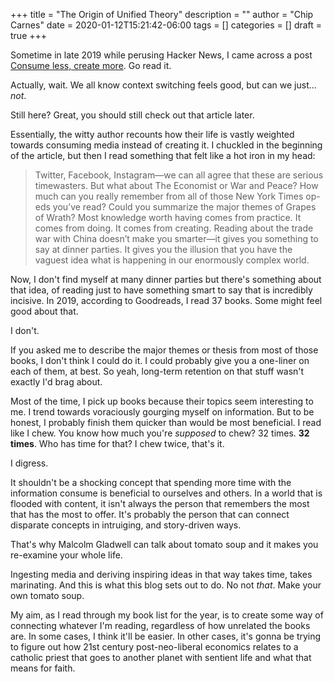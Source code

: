 +++
title = "The Origin of Unified Theory"
description = ""
author = "Chip Carnes"
date = 2020-01-12T15:21:42-06:00
tags = []
categories = []
draft = true
+++

Sometime in late 2019 while perusing Hacker News, I came across a post [Consume less, create more](https://tjcx.me/posts/consumption-distraction/).  Go read it.

Actually, wait.  We all know context switching feels good, but can we just... _not_.

Still here? Great, you should still check out that article later.

Essentially, the witty author recounts how their life is vastly weighted towards consuming media instead of creating it.  I chuckled in the beginning of the article, but then I read something that felt like a hot iron in my head:

> Twitter, Facebook, Instagram—we can all agree that these are serious timewasters. But what about The Economist or War and Peace? How much can you really remember from all of those New York Times op-eds you’ve read? Could you summarize the major themes of Grapes of Wrath?
> Most knowledge worth having comes from practice. It comes from doing. It comes from creating. Reading about the trade war with China doesn’t make you smarter—it gives you something to say at dinner parties. It gives you the illusion that you have the vaguest idea what is happening in our enormously complex world.

Now, I don't find myself at many dinner parties but there's something about that idea, of reading just to have something smart to say that is incredibly incisive.  In 2019, according to Goodreads, I read 37 books.  Some might feel good about that.  

I don't.

If you asked me to describe the major themes or thesis from most of those books, I don't think I could do it. I could probably give you a one-liner on each of them, at best. So yeah, long-term retention on that stuff wasn't exactly I'd brag about.

Most of the time, I pick up books because their topics seem interesting to me.  I trend towards voraciously gourging myself on information.  But to be honest, I probably finish them quicker than would be most beneficial.  I read like I chew. You know how much you're _supposed_ to chew? 32 times. **32 times**.  Who has time for that? I chew twice, that's it.

I digress.

It shouldn't be a shocking concept that spending more time with the information consume is beneficial to ourselves and others.  In a world that is flooded with content, it isn't always the person that remembers the most that has the most to offer. It's probably the person that can connect disparate concepts in intruiging, and story-driven ways. 

That's why Malcolm Gladwell can talk about tomato soup and it makes you re-examine your whole life.

Ingesting media and deriving inspiring ideas in that way takes time, takes marinating.  And this is what this blog sets out to do. No not _that_.  Make your own tomato soup.

My aim, as I read through my book list for the year, is to create some way of connecting whatever I'm reading, regardless of how unrelated the books are. In some cases, I think it'll be easier.  In other cases, it's gonna be trying to figure out how 21st century post-neo-liberal economics relates to a catholic priest that goes to another planet with sentient life and what that means for faith.
